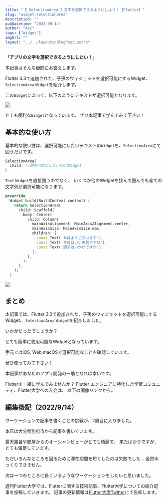 ```yaml
---
title: "【 SelectionArea 】文字を選択できるようにしよう！【Flutter】"
slug: "widget-selectionarea"
description: ""
pubDatetime: "2022-09-14"
author: "Aoi"
tags: ["Widget"]
imgUrl: ""
layout: "../../layouts/BlogPost.astro"
---
```


**「アプリの文字を選択できるようにしたい！」**

本記事はそんな疑問にお答えします。

Flutter 3.3で追加された、子孫のウィジェットを選択可能にするWidget、
`SelectionArea` `Widget`を紹介します。

この`Widget`によって、以下のようにテキストが選択可能となります。

![](/images/wp-content/uploads/2022/09/20220914_selection_area_sample.webp)

とても便利な`Widget`となっています。
ぜひ本記事で学んでみて下さい！

## 基本的な使い方

基本的な使い方は、選択可能にしたいテキストの`Widget`を、`SelectionArea`にて囲うだけです。

```dart
SelectionArea(
  child: //選択可能にしたいTextWidget
）
```

`Text` `Widget`を直接囲うのでなく、
いくつか他のWidgetを挟んで囲んでも全ての文字列が選択可能になります。

```dart
@override
  Widget build(BuildContext context) {
    return SelectionArea(
      child: Scaffold(
        body: Center(
          child: Column(
            mainAxisAlignment: MainAxisAlignment.center,
            mainAxisSize: MainAxisSize.max,
            children: [
              const Text('おはようございます'),
              const Text('今日はいい天気ですね'),
              const Text('調子はいかがですか'),
            ],
          ),
        ),
      ),
    );
  }
```

![](/images/wp-content/uploads/2022/09/20220914_selection_area_sample.webp)

## まとめ

本記事では、Flutter 3.3で追加された、子孫のウィジェットを選択可能にするWidget、
`SelectionArea` `Widget`を紹介しました。

いかがだったでしょうか？

とても簡単に使用可能なWidgetとなっています。

手元ではiOS, Web,macOSで選択可能なことを確認しています。

ぜひ使ってみて下さい！

本記事があなたのアプリ開発の一助となれば幸いです。

Flutterを一緒に学んでみませんか？
Flutter エンジニアに特化した学習コミュニティ、Flutter大学への入会は、
以下の画像リンクから。

## 編集後記（2022/9/14）

ワーケーションで記事を書くことの挑戦が、2周目に入りました。

本日は大分県別府市から記事を書いています。

露天風呂や部屋からのオーシャンビューがとても綺麗で、
来たばかりですが、とても満足しています。

ただいろんなところを回るために滞在期間を短くしたのは失敗でした...
全然ゆっくりできません。

次は一つのところに長くいるようなワーケーションをしたいと思いました。

週刊Flutter大学では、Flutterに関する技術記事、Flutter大学についての紹介記事を投稿していきます。
記事の更新情報は[Flutter大学Twitter](https://twitter.com/FlutterUniv)にて告知します。
